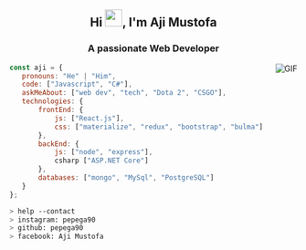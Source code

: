 <h2 align="center">Hi <img src="https://raw.githubusercontent.com/iampavangandhi/iampavangandhi/master/gifs/Hi.gif" width="30px">, I'm Aji Mustofa</h2>
<h3 align="center">A passionate Web Developer</h3>

<img align="right" alt="GIF" src="https://media.giphy.com/media/l0EtMsQGaTomxzzIk/giphy.gif" />

 ```javascript
const aji = {
    pronouns: "He" | "Him",
    code: ["Javascript", "C#"],
    askMeAbout: ["web dev", "tech", "Dota 2", "CSGO"],
    technologies: {
        frontEnd: {
            js: ["React.js"],
            css: ["materialize", "redux", "bootstrap", "bulma"]
        },
        backEnd: {
            js: ["node", "express"],
            csharp ["ASP.NET Core"]
        },
        databases: ["mongo", "MySql", "PostgreSQL"]
    }
};
```

````bash
> help --contact
> instagram: pepega90
> github: pepega90
> facebook: Aji Mustofa
````

